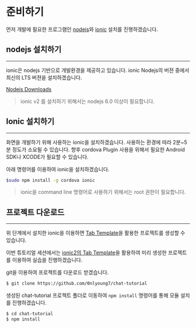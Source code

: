 # 준비하기

먼저 개발에 필요한 프로그램인 [nodejs](https://nodejs.org/)와 [ionic](http://ionicframework.com/docs/v2/) 설치를 진행하겠습니다.
	
## nodejs 설치하기
-----------

ionic은 nodejs 기반으로 개발환경을 제공하고 있습니다.
ionic
Nodejs의 버젼 중에서 최신의 LTS 버젼을 설치하겠습니다.

[Nodejs Downloads](https://nodejs.org/en/download/)

> ionic v2 를 설치하기 위해서는 nodejs 6.0 이상이 필요합니다.

## Ionic 설치하기
-----------

화면을 개발하기 위해 사용하는 ionic을 설치하겠습니다.
사용하는 환경에 따라 2분~5분 정도가 소요될 수 있습니다.
향후 cordova Plugin 사용을 위해서 필요한 Android SDK나 XCODE가 필요할 수 있습니다.

아래 명령어를 이용하여 ionic을 설치하겠습니다.

```bash
$sudo npm install -g cordova ionic
```
> ionic을 command line 명령어로 사용하기 위해서는 root 권한이 필요합니다.

## 프로젝트 다운로드
-----------

위 단계에서 설치한 ionic을 이용하면 [Tab Template](https://github.com/driftyco/ionic2-starter-tabs)을 활용한 프로젝트를 생성할 수 있습니다.

이번 튜토리얼 세션에서는 [ionic2의 Tab Template](https://github.com/driftyco/ionic2-starter-tabs)을 활용하여 미리 생성한 프로젝트를 이용하여 실습을 진행하겠습니다.

git을 이용하여 프로젝트를 다운로드 받겠습니다.

```bash	
$ git clone https://github.com/0nlyoung7/chat-tutorial
```

생성된 chat-tutorial 프로젝트 폴더로 이동하여 `npm install` 명령어를 통해 모듈 설치를 진행하겠습니다.

```bash
$ cd chat-tutorial
$ npm install
```
